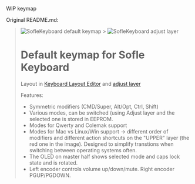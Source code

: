 WIP keymap

Original README.md:

> ![SofleKeyboard default keymap](https://github.com/josefadamcik/SofleKeyboard/raw/master/Images/soflekeyboard.png) > ![SofleKeyboard adjust layer](https://github.com/josefadamcik/SofleKeyboard/raw/master/Images/soflekeyboard_layout_adjust.png)
>
> # Default keymap for Sofle Keyboard
>
> Layout in [Keyboard Layout Editor](http://www.keyboard-layout-editor.com/#/gists/76efb423a46cbbea75465cb468eef7ff) and [adjust layer](http://www.keyboard-layout-editor.com/#/gists/4bcf66f922cfd54da20ba04905d56bd4)
>
> Features:
>
> -   Symmetric modifiers (CMD/Super, Alt/Opt, Ctrl, Shift)
> -   Various modes, can be switched (using Adjust layer and the selected one is stored in EEPROM.
> -   Modes for Qwerty and Colemak support
> -   Modes for Mac vs Linux/Win support -> different order of modifiers and different action shortcuts on the "UPPER" layer (the red one in the image). Designed to simplify transtions when switching between operating systems often.
> -   The OLED on master half shows selected mode and caps lock state and is rotated.
> -   Left encoder controls volume up/down/mute. Right encoder PGUP/PGDOWN.

